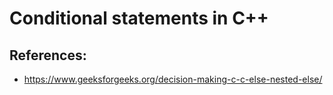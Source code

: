 # Conditional statements in C++

## References:
- https://www.geeksforgeeks.org/decision-making-c-c-else-nested-else/
